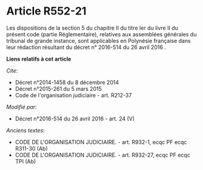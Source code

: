 # Article R552-21

Les dispositions de la section 5 du chapitre II du titre Ier du livre II du présent code (partie Réglementaire), relatives
aux assemblées générales du tribunal de grande instance, sont applicables en Polynésie française dans leur rédaction
résultant du         décret n° 2016-514 du 26 avril 2016  .

**Liens relatifs à cet article**

_Cite_:

  - Décret n°2014-1458 du 8 décembre 2014
  - Décret n°2015-261 du 5 mars 2015
  - Code de l'organisation judiciaire - art. R212-37

_Modifié par_:

  - Décret n°2016-514 du 26 avril 2016 - art. 24 (V)

_Anciens textes_:

  - CODE DE L'ORGANISATION JUDICIAIRE. - art. R932-1, ecqc PF ecqc R311-30 (Ab)
  - CODE DE L'ORGANISATION JUDICIAIRE. - art. R932-27, ecqc PF ecqc TPI (Ab)
